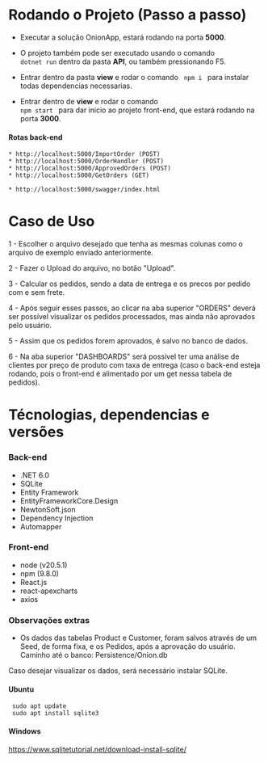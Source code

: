 
# Rodando o Projeto (Passo a passo)

* Executar a solução OnionApp, estará rodando na porta **5000**.
* O projeto também pode ser executado usando o comando <code> dotnet run</code> dentro da pasta **API**, ou também pressionando F5.
  
* Entrar dentro da pasta **view** e rodar o comando <code> npm i </code>
  para instalar todas dependencias necessarias.

* Entrar dentro de **view** e rodar o comando <code> npm start </code> para dar inicio ao projeto front-end, que estará rodando na porta **3000**.
  
#### Rotas back-end
    * http://localhost:5000/ImportOrder (POST)
    * http://localhost:5000/OrderHandler (POST)
    * http://localhost:5000/ApprovedOrders (POST)
    * http://localhost:5000/GetOrders (GET)

    * http://localhost:5000/swagger/index.html

# Caso de Uso

1 - Escolher o arquivo desejado que tenha as mesmas colunas como o arquivo de exemplo enviado anteriormente.

2 - Fazer o Upload do arquivo, no botão "Upload".

3 - Calcular os pedidos, sendo a data de entrega e os precos por pedido com e sem frete.

4 - Após seguir esses passos, ao clicar na aba superior "ORDERS" deverá ser possível visualizar os pedidos processados, mas ainda não aprovados pelo usuário.

5 - Assim que os pedidos forem aprovados, é salvo no banco de dados.

6 - Na aba superior "DASHBOARDS" será possivel ter uma análise de clientes por preço de produto com taxa de entrega (caso o back-end esteja rodando, pois o front-end é alimentado por um get nessa tabela de pedidos).

# Técnologias, dependencias e versões
### Back-end
* .NET 6.0
* SQLite
* Entity Framework
* EntityFrameworkCore.Design
* NewtonSoft.json
* Dependency Injection
* Automapper

### Front-end
* node (v20.5.1)
* npm (9.8.0)
* React.js
* react-apexcharts
* axios

### Observações extras

* Os dados das tabelas Product e Customer, foram salvos através de um Seed, de forma fixa, e os Pedidos, após a aprovação do usuário. Caminho até o banco: Persistence/Onion.db

Caso desejar visualizar os dados, será necessário instalar SQLite.<br>
#### Ubuntu 
<code> sudo apt update </code> <br>
<code> sudo apt install sqlite3 </code>
#### Windows
https://www.sqlitetutorial.net/download-install-sqlite/

